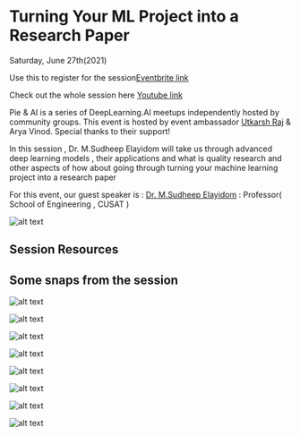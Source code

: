 # Turning Your ML Project into a Research Paper

Saturday, June 27th(2021) 


Use this to register for the session[Eventbrite link](https://www.eventbrite.com/e/pie-ai-kochi-turning-your-ml-project-into-a-research-paper-tickets-159544113739)

Check out the whole session here [Youtube link]()

Pie & AI is a series of DeepLearning.AI meetups independently hosted by community groups. This event is hosted by event ambassador [Utkarsh Raj](https://voldemortuk.github.io) & Arya Vinod. Special thanks to their support!


In this session , Dr. M.Sudheep Elayidom will take us through 	advanced deep learning models , their applications and 
what is quality research and other aspects of how about going 	through turning your machine learning project into a research 	paper 

For this event, our guest speaker is :
[Dr. M.Sudheep Elayidom](https://www.linkedin.com/in/dr-m-sudheep-elayidom-554a8765/) : Professor( School of Engineering , CUSAT )

![alt text](https://github.com/voldemortuk/Pie-AI-Sessions/blob/main/Turning%20Your%20ML%20Project%20into%20a%20Research%20Paper/WhatsApp%20Image%202021-06-22%20at%207.46.13%20PM%20(1).jpeg)

## Session Resources 


## Some snaps from the session

![alt text](https://github.com/voldemortuk/Pie-AI-Sessions/blob/main/Turning%20Your%20ML%20Project%20into%20a%20Research%20Paper/Screenshot%202021-06-27%20at%207.21.39%20PM.png)


![alt text](https://github.com/voldemortuk/Pie-AI-Sessions/blob/main/Turning%20Your%20ML%20Project%20into%20a%20Research%20Paper/Screenshot%202021-06-27%20at%207.24.10%20PM.png)

![alt text](https://github.com/voldemortuk/Pie-AI-Sessions/blob/main/Turning%20Your%20ML%20Project%20into%20a%20Research%20Paper/Screenshot%202021-06-27%20at%207.31.41%20PM.png)

![alt text](https://github.com/voldemortuk/Pie-AI-Sessions/blob/main/Turning%20Your%20ML%20Project%20into%20a%20Research%20Paper/first.png)


![alt text](https://github.com/voldemortuk/Pie-AI-Sessions/blob/main/Turning%20Your%20ML%20Project%20into%20a%20Research%20Paper/second.png)


![alt text](https://github.com/voldemortuk/Pie-AI-Sessions/blob/main/Turning%20Your%20ML%20Project%20into%20a%20Research%20Paper/four.png)


![alt text](https://github.com/voldemortuk/Pie-AI-Sessions/blob/main/Turning%20Your%20ML%20Project%20into%20a%20Research%20Paper/Screenshot%202021-06-27%20at%207.01.51%20PM.png)

![alt text](https://github.com/voldemortuk/Pie-AI-Sessions/blob/main/Turning%20Your%20ML%20Project%20into%20a%20Research%20Paper/Screenshot%202021-06-27%20at%207.11.14%20PM.png)
